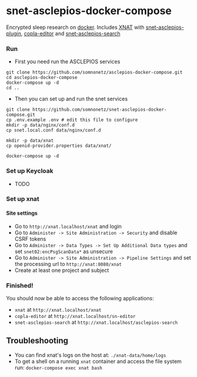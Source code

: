 # snet-asclepios-docker-compose

Encrypted sleep research on [docker](https://www.docker.com/). Includes [XNAT](https://xnat.org/) with [snet-asclepios-plugin](https://github.com/somnonetz/snet-asclepios-plugin), [copla-editor](https://github.com/somnonetz/copla-editor) and [snet-asclepios-search](https://github.com/somnonetz/snet-asclepios-search)

### Run

* First you need run the ASCLEPIOS services

```command
git clone https://github.com/somnonetz/asclepios-docker-compose.git
cd asclepios-docker-compose
docker-compose up -d
cd ..
```

* Then you can set up and run the snet services 

```command
git clone https://github.com/somnonetz/snet-asclepios-docker-compose.git
cp .env.example .env # edit this file to configure
mkdir -p data/nginx/conf.d
cp snet.local.conf data/nginx/conf.d

mkdir -p data/xnat
cp openid-provider.properties data/xnat/

docker-compose up -d
```

### Set up Keycloak

* TODO

### Set up xnat

#### Site settings

* Go to `http://xnat.localhost/xnat` and login
* Go to `Administer -> Site Administration -> Security` and disable CSRF tokens
* Go to `Administer -> Data Types -> Set Up Additional Data types` and set `snet02:encPsgScanData*` as unsecure
* Go to `Administer -> Site Administration -> Pipeline Settings` and set the processing url to `http://xnat:8080/xnat`
* Create at least one project and subject

### Finished!

You should now be able to access the following applications:

* `xnat` at `http://xnat.localhost/xnat`
* `copla-editor` at `http://xnat.localhost/sn-editor`
* `snet-asclepios-search` at `http://xnat.localhost/asclepios-search`

## Troubleshooting

* You can find xnat's logs on the host at: `./xnat-data/home/logs`
* To get a shell on a running `xnat` container and access the file system run: `docker-compose exec xnat bash`

